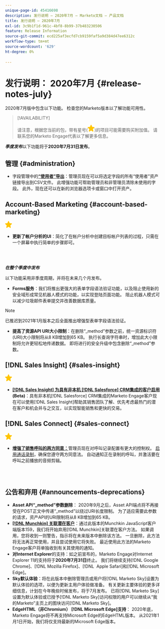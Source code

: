 ```yaml
---
unique-page-id: 45416698
description: 发行说明 — 2020年7月 — Marketo文档 — 产品文档
title: 发行说明 — 2020年7月
exl-id: 3c9b1f1d-961c-4bf8-8b99-37b483230506
feature: Release Information
source-git-commit: ecd225af3ecfd7cb9159faf5a9d384d47ee6312c
workflow-type: tm+mt
source-wordcount: '629'
ht-degree: 0%

---
```


# 发行说明： 2020年7月 {#release-notes-july}

2020年7月版中包含以下功能。 检查您的Marketo版本以了解功能可用性。

>[!AVAILABILITY]
>
>请注意，根据您当前的包，带有星号(![（星号）](assets/yellow-star.png))的项目可能需要购买附加值。 请联系您的Marketo Engage代表以了解更多信息。

**_季度发布_**&#x200B;以下功能将于&#x200B;**2020年7月31日发布**。

## 管理 {#administration}

* 字段管理中的&#x200B;**[“使用者”导出](/help/marketo/product-docs/administration/field-management/export-used-by-data-for-a-field.md)**：管理员现在可以将选定字段的所有“使用者”资产链接导出到CSV文件。 此增强功能可帮助管理员和非管理员清除未使用的字段。 此外，现在还可以在新的浏览器选项卡或窗口中打开资产。

## Account-Based Marketing {#account-based-marketing}

![（星形）](assets/yellow-star.png)

* **更新了帐户分析的UI**：简化了在帐户分析中创建目标帐户列表的过程，只需在一个屏幕中执行简单的步骤即可。

<br> 

**_在整个季度中发布_**

以下功能采用非季度周期，并将在未来几个月发布。

* **Forms服务**：我们将推出更强大的表单字段语法验证功能，以及阻止使用新的安全域形成常见机器人模式的功能，以实现登陆页面功能。 阻止机器人模式可以减少垃圾邮件表单提交并改善数据库质量。

>[!NOTE]
>
>已推迟到2021年1月版本之后全面推出增强型表单字段语法验证。

* **提高了资源API URI大小限制**：在删除“_method”参数之前，统一资源标识符(URI)大小限制将从8 KB增加到65 KB。 执行长查询字符串时，增加此大小限制将允许更轻松地传递数据。 即将进行的安全升级中包含删除“_method”参数。

## [!DNL Sales Insight] {#sales-insight}

![（星形）](assets/yellow-star.png)

* **[[!DNL Sales Insight] 为具有非本机 [!DNL Salesforce] CRM集成的客户启用](/help/marketo/product-docs/marketo-sales-insight/sales-insight-for-non-native-salesforce-integrations.md) (Beta)**：具有非本机[!DNL Salesforce] CRM集成的Marketo Engage客户现在可以使用[!DNL Sales Insight]帮助其销售团队了解、优先考虑最热门的潜在客户和机会并与之交互，以实现智能销售和更快的交易。

## [!DNL Sales Connect] {#sales-connect}

![（星形）](assets/yellow-star.png)

* **[增强了销售呼叫的两方同意：](/help/marketo/product-docs/marketo-sales-connect/phone/two-party-consent-settings.md)**&#x200B;管理员现在对呼叫记录配置有更大的控制权。 [启用通话录制](/help/marketo/product-docs/marketo-sales-connect/phone/enable-call-recording.md)，确保您遵守两方同意法。 自动通知正在录制的呼叫，并激活要在呼叫之前播放的音频剪辑。

<br> 

## 公告和弃用 {#announcements-deprecations}

* **Asset API“_method”参数删除**： 2020年9月之后，Asset API端点将不再接受在POST正文中传递“_method”以绕过URI长度限制。 为了适应需要此参数的请求，资产API的URI限制将从8 KB增加到65 KB。
* **[[!DNL Munchkin] 关联潜在客户](https://developers.marketo.com/blog/deprecation-of-munchkin-associate-lead-method/)**：通过此版本的Munchkin JavaScript客户端版本159，我们将开始弃用[!DNL Munchkin]关联潜在客户方法。 如果调用，您将收到一则警告，指示将在未来版本中删除该方法。 一旦删除，此方法将无法再正常使用，并且尝试使用它将失败。 最近使用此方法的Marketo Engage客户将单独收到有关其使用的通知。
* **对Internet Explorer**&#x200B;的支持：如之前宣布的，Marketo Engage对Internet Explorer 11的支持将于&#x200B;**2020年7月31日**&#x200B;终止。 我们将继续支持[!DNL Google Chrome]、[!DNL Mozilla Firefox]、[!DNL &#x200B; Apple Safari]和[!DNL Microsoft Edge]。
* **Sky默认体验**：将在此版本中删除管理员或用户将[!DNL Marketo Sky]设置为默认体验的选项，以便为更新主用户体验做准备。 有关更新主要体验的更多详细信息，计划在今年晚些时候发布，将于7月发布。 已将[!DNL Marketo Sky]设置为默认体验或已授予[!DNL Marketo Sky]访问权限的用户可以继续从“我的Marketo”主页上的图块访问[!DNL Marketo Sky]。
* **EdgeHTML（非Chromium） [!DNL Microsoft Edge]支持**： 2020年底，Marketo Engage将不再支持Microsoft Edge的EdgeHTML版本。 从2021年1月1日开始，我们将仅支持最新的Microsoft Edge版本。
